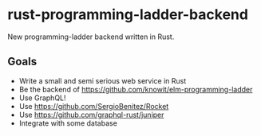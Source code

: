 # rust-programming-ladder-backend

New programming-ladder backend written in Rust.

## Goals

* Write a small and semi serious web service in Rust
* Be the backend of https://github.com/knowit/elm-programming-ladder
* Use GraphQL!
* Use https://github.com/SergioBenitez/Rocket
* Use https://github.com/graphql-rust/juniper
* Integrate with some database
